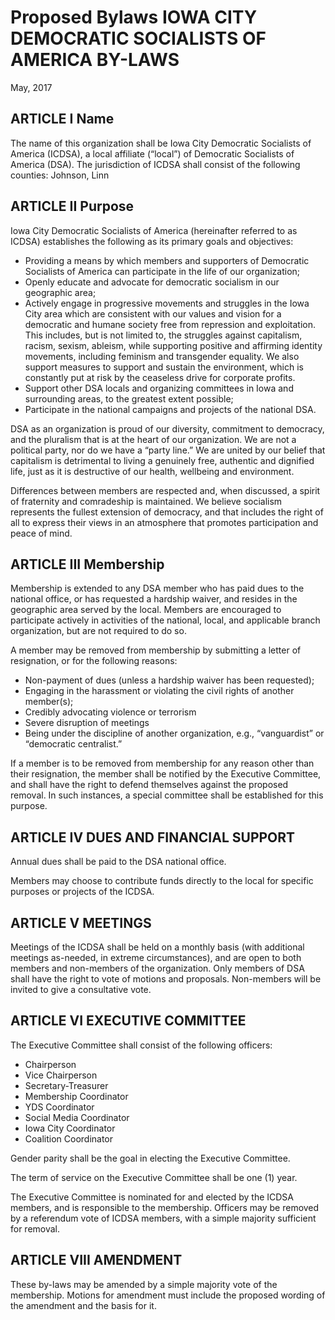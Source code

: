 # Proposed Bylaws IOWA CITY DEMOCRATIC SOCIALISTS OF AMERICA BY-LAWS

May, 2017


## ARTICLE I Name

The name of this organization shall be Iowa City Democratic Socialists of America (ICDSA), a local affiliate (“local”) of Democratic Socialists of America (DSA). The jurisdiction of ICDSA shall consist of the following counties:  Johnson, Linn


## ARTICLE II Purpose

Iowa City Democratic Socialists of America (hereinafter referred to as ICDSA) establishes the following as its primary goals and objectives:

* Providing a means by which members and supporters of Democratic Socialists of America can participate in the life of our organization;
* Openly educate and advocate for democratic socialism in our geographic area;
* Actively engage in progressive movements and struggles in the Iowa City area which are consistent with our values and vision for a democratic and humane society free from repression and exploitation. This includes, but is not limited to, the struggles against capitalism, racism, sexism, ableism, while supporting positive and affirming identity movements, including feminism and transgender equality. We also support measures to support and sustain the environment, which is constantly put at risk by the ceaseless drive for corporate profits.
* Support other DSA locals and organizing committees in Iowa and surrounding areas, to the greatest extent possible;
* Participate in the national campaigns and projects of the national DSA.

DSA as an organization is proud of our diversity, commitment to democracy, and the pluralism that is at the heart of our organization. We are not a political party, nor do we have a “party line.” We are united by our belief that capitalism is detrimental to living a genuinely free, authentic and dignified life, just as it is destructive of our health, wellbeing and environment.

Differences between members are respected and, when discussed, a spirit of fraternity and comradeship is maintained. We believe socialism represents the fullest extension of democracy, and that includes the right of all to express their views in an atmosphere that promotes participation and peace of mind.


## ARTICLE III Membership

Membership is extended to any DSA member who has paid dues to the national office, or has requested a hardship waiver, and resides in the geographic area served by the local. Members are encouraged to participate actively in activities of the national, local, and applicable branch organization, but are not required to do so.

A member may be removed from membership by submitting a letter of resignation, or for the following reasons:

* Non-payment of dues (unless a hardship waiver has been requested);
* Engaging in the harassment or violating the civil rights of another member(s);
* Credibly advocating violence or terrorism
* Severe disruption of meetings
* Being under the discipline of another organization, e.g., “vanguardist” or “democratic centralist.”

If a member is to be removed from membership for any reason other than their resignation, the member shall be notified by the Executive Committee, and shall have the right to defend themselves against the proposed removal. In such instances, a special committee shall be established for this purpose.


## ARTICLE IV DUES AND FINANCIAL SUPPORT

Annual dues shall be paid to the DSA national office.

Members may choose to contribute funds directly to the local for specific purposes or projects of the ICDSA.


## ARTICLE V MEETINGS

Meetings of the ICDSA shall be held on a monthly basis (with additional meetings as-needed, in extreme circumstances), and are open to both members and non-members of the organization. Only members of DSA shall have the right to vote of motions and proposals. Non-members will be invited to give a consultative vote.


## ARTICLE VI EXECUTIVE COMMITTEE

The Executive Committee shall consist of the following officers:

* Chairperson
* Vice Chairperson
* Secretary-Treasurer
* Membership Coordinator
* YDS Coordinator
* Social Media Coordinator
* Iowa City Coordinator
* Coalition Coordinator

Gender parity shall be the goal in electing the Executive Committee.

The term of service on the Executive Committee shall be one (1) year.

The Executive Committee is nominated for and elected by the ICDSA members, and is responsible to the membership. Officers may be removed by a referendum vote of ICDSA members, with a simple majority sufficient for removal.


## ARTICLE VIII AMENDMENT

These by-laws may be amended by a simple majority vote of the membership. Motions for amendment must include the proposed wording of the amendment and the basis for it.
